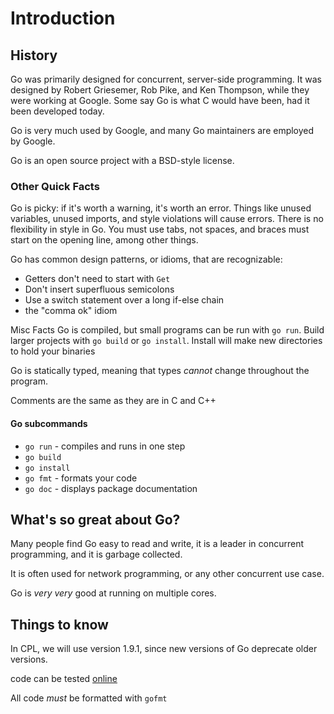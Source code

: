 # Introduction

## History

Go was primarily designed for concurrent, server-side programming.
It was designed by Robert Griesemer, Rob Pike, and Ken Thompson, while they were working at Google. Some say Go is what C would have been, had it been developed today.

Go is very much used by Google, and many Go maintainers are employed by Google.

Go is an open source project with a BSD-style license.

### Other Quick Facts

Go is picky: if it's worth a warning, it's worth an error.
Things like unused variables, unused imports, and style violations will
cause errors.
There is no flexibility in style in Go. You must use tabs, not spaces,
and braces must start on the opening line, among other things.


Go has common design patterns, or idioms, that are recognizable:
- Getters don't need to start with `Get`
- Don't insert superfluous semicolons
- Use a switch statement over a long if-else chain
- the "comma ok" idiom


Misc Facts
Go is compiled, but small programs can be run with `go run`.
Build larger projects with `go build` or `go install`.
Install will make new directories to hold your binaries

Go is statically typed, meaning that types *cannot* change throughout the program.

Comments are the same as they are in C and C++

#### Go subcommands
- `go run` - compiles and runs in one step
- `go build`
- `go install`
- `go fmt` - formats your code
- `go doc` - displays package documentation

## What's so great about Go?
Many people find Go easy to read and write, it is a leader in concurrent programming, and it is garbage collected.

It is often used for network programming, or any other concurrent use case.

Go is *very very* good at running on multiple cores.

## Things to know
In CPL, we will use version 1.9.1, since new versions of Go deprecate older versions.

code can be tested [online](http://play.golang.org)

All code *must* be formatted with `gofmt`
